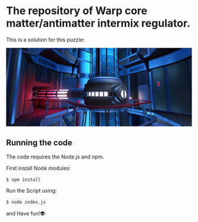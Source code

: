 # The repository of Warp core matter/antimatter intermix regulator.

This is a solution for this puzzle:

![Alt text](/Warp_Core.png)

## Running the code

The code requires the Node.js and npm.

First install Node modules:

    $ npm install

Run the Script using:

    $ node index.js

and Have fun!👽
